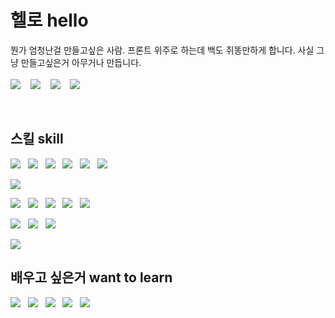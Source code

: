 # 헬로 hello

뭔가 엄청난걸 만들고싶은 사람.
프론트 위주로 하는데 백도 쥐똥만하게 합니다.
사실 그냥 만들고싶은거 아무거나 만듭니다.
<br><br>
<a href="http://lavi.kro.kr/"><img src="https://img.shields.io/badge/Homepage-585DFF?style=flat-square"/></a>
&nbsp;&nbsp;
<a href="#"><img src="https://img.shields.io/badge/npt1237@gmail.com-EA4335?style=flat-square&logo=Gmail&logoColor=white"/></a>
&nbsp;&nbsp;
<a href="#"><img src="https://img.shields.io/badge/%EB%9D%BC%EB%B9%84%20lavi%232253-5865F2?style=flat-square&logo=Discord&logoColor=white"/></a>
&nbsp;&nbsp;
<a href="#"><img src="https://wakatime.com/badge/user/1196296a-6a7c-4863-a9d7-455d612e5af1.svg"/></a>

<br>

## 스킬 skill

<a href="#"><img src="https://img.shields.io/badge/JavaScript-F7DF1E?style=flat-square&logo=JavaScript&logoColor=black"/></a>
&nbsp;
<a href="#"><img src="https://img.shields.io/badge/TypeScript-3178C6?style=flat-square&logo=TypeScript&logoColor=white"/></a>
&nbsp;
<a href="#"><img src="https://img.shields.io/badge/Go-00acd7?style=flat-square&logo=Go&logoColor=white"/></a>
&nbsp;
<a href="#"><img src="https://img.shields.io/badge/Python-3776AB?style=flat-square&logo=Python&logoColor=white"/></a>
&nbsp;
<a href="#"><img src="https://img.shields.io/badge/Sass-CC6699?style=flat-square&logo=Sass&logoColor=white"/></a>
&nbsp;
<a href="#"><img src="https://img.shields.io/badge/Tailwind CSS-06B6D4?style=flat-square&logo=Tailwind CSS&logoColor=white"/></a>

<a href="#"><img src="https://img.shields.io/badge/Node.js-339933?style=flat-square&logo=Node.js&logoColor=white"/></a>

<a href="#"><img src="https://img.shields.io/badge/React-61DAFB?style=flat-square&logo=React&logoColor=black"/></a>
&nbsp;
<a href="#"><img src="https://img.shields.io/badge/Next.js-000000?style=flat-square&logo=Next.js&logoColor=white"/></a>
&nbsp;
<a href="#"><img src="https://img.shields.io/badge/Vue.js-4FC08D?style=flat-square&logo=Vue.js&logoColor=white"/></a>
&nbsp;
<a href="#"><img src="https://img.shields.io/badge/Nuxt.js-00DC82?style=flat-square&logo=Nuxt.js&logoColor=white"/></a>
&nbsp;
<a href="#"><img src="https://img.shields.io/badge/Electron-47848F?style=flat-square&logo=Electron&logoColor=white"/></a>

<a href="#"><img src="https://img.shields.io/badge/Flask-000?style=flat-square&logo=Flask&logoColor=white"/></a>
&nbsp;
<a href="#"><img src="https://img.shields.io/badge/Express-000?style=flat-square&logo=Express&logoColor=white"/></a>
&nbsp;
<a href="#"><img src="https://img.shields.io/badge/Socket.io-010101?style=flat-square&logo=Socket.io&logoColor=white"/></a>

<a href="#"><img src="https://img.shields.io/badge/MySQL-4479A1?style=flat-square&logo=MySQL&logoColor=white"/></a>

## 배우고 싶은거 want to learn

<a href="#"><img src="https://img.shields.io/badge/Rust-000000?style=flat-square&logo=Rust&logoColor=white"/></a>
&nbsp;
<a href="#"><img src="https://img.shields.io/badge/GraphQL-E10098?style=flat-square&logo=GraphQL&logoColor=white"/></a>
&nbsp;
<a href="#"><img src="https://img.shields.io/badge/MongoDB-47A248?style=flat-square&logo=MongoDB&logoColor=white"/></a>
&nbsp;
<a href="#"><img src="https://img.shields.io/badge/WebAssembly-654FF0?style=flat-square&logo=WebAssembly&logoColor=white"/></a>
&nbsp;
<a href="#"><img src="https://img.shields.io/badge/Spring-6DB33F?style=flat-square&logo=Spring&logoColor=white"/></a>

